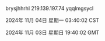 brysjhhrhl 219.139.197.74 yqqlmgsycl

2024年 11月 04日 星期一 03:40:02 CST

2024年 11月 03日 星期日 19:40:02 GMT
